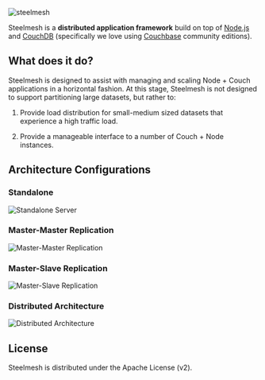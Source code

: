 ![steelmesh](https://github.com/steelmesh/steelmesh/raw/master/assets/steelmesh.png)

Steelmesh is a __distributed application framework__ build on top of [Node.js](http://nodejs.org/) and [CouchDB](http://couchdb.apache.org/) (specifically we love using [Couchbase](http://www.couchbase.org/) community editions).

## What does it do?

Steelmesh is designed to assist with managing and scaling Node + Couch applications in a horizontal fashion.  At this stage, Steelmesh is not designed to support partitioning large datasets, but rather to:

1. Provide load distribution for small-medium sized datasets that experience a high traffic load.

2. Provide a manageable interface to a number of Couch + Node instances.

## Architecture Configurations

### Standalone

![Standalone Server](https://github.com/steelmesh/steelmesh/raw/master/assets/arch-standalone.png)

### Master-Master Replication

![Master-Master Replication](https://github.com/steelmesh/steelmesh/raw/master/assets/arch-master-master.png)

### Master-Slave Replication

![Master-Slave Replication](https://github.com/steelmesh/steelmesh/raw/master/assets/arch-master-slave.png)

### Distributed Architecture

![Distributed Architecture](https://github.com/steelmesh/steelmesh/raw/master/assets/arch-distributed.png)

## License

Steelmesh is distributed under the Apache License (v2).